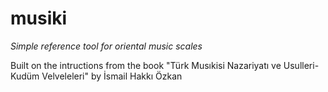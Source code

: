 # musiki

*Simple reference tool for oriental music scales*

Built on the intructions from the book \"Türk Musıkisi Nazariyatı ve Usulleri-Kudüm Velveleleri\" by İsmail Hakkı Özkan
